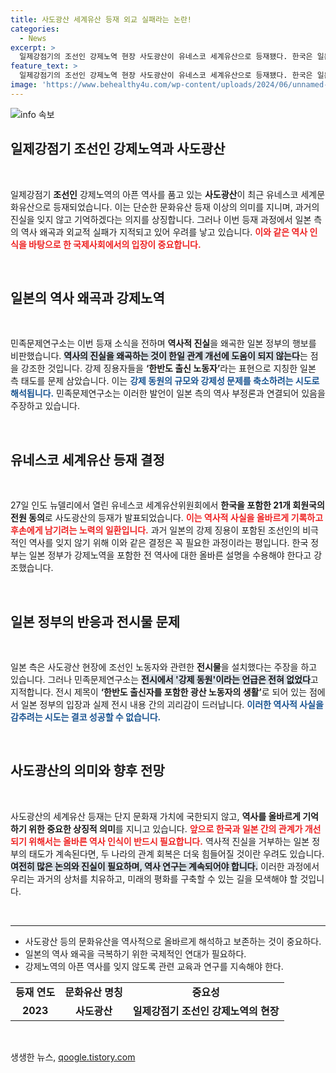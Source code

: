 ```yaml
---
title: 사도광산 세계유산 등재 외교 실패라는 논란!
categories:
  - News
excerpt: >
  일제강점기의 조선인 강제노역 현장 사도광산이 유네스코 세계유산으로 등재됐다. 한국은 일본 정부의 역사를 왜곡한 발언에 대한 강한 반발을 표명하며, 진실을 숨길 수 없다고 강조했다.
feature_text: >
  일제강점기의 조선인 강제노역 현장 사도광산이 유네스코 세계유산으로 등재됐다. 한국은 일본 정부의 역사를 왜곡한 발언에 대한 강한 반발을 표명하며, 진실을 숨길 수 없다고 강조했다.
image: 'https://www.behealthy4u.com/wp-content/uploads/2024/06/unnamed-file.png'
---
```


<p><img src="https://www.behealthy4u.com/wp-content/uploads/2024/06/unnamed-file.png" alt="info 속보" /></p>

<h2 data-ke-size="size26">일제강점기 조선인 강제노역과 사도광산</h2>

<p data-ke-size="size16">&nbsp;</p>

<p data-ke-size="size16">일제강점기 <b>조선인</b> 강제노역의 아픈 역사를 품고 있는 <b>사도광산</b>이 최근 유네스코 세계문화유산으로 등재되었습니다. 이는 단순한 문화유산 등재 이상의 의미를 지니며, 과거의 진실을 잊지 않고 기억하겠다는 의지를 상징합니다. 그러나 이번 등재 과정에서 일본 측의 역사 왜곡과 외교적 실패가 지적되고 있어 우려를 낳고 있습니다. <b><span style="color: #ee2323;">이와 같은 역사 인식을 바탕으로 한 국제사회에서의 입장이 중요합니다.</span></b></p>

<p data-ke-size="size16">&nbsp;</p>

<h2 data-ke-size="size26">일본의 역사 왜곡과 강제노역</h2>

<p data-ke-size="size16">&nbsp;</p>

<p data-ke-size="size16">민족문제연구소는 이번 등재 소식을 전하며 <b>역사적 진실</b>을 왜곡한 일본 정부의 행보를 비판했습니다. <b><span style="background-color: #21538527;">역사의 진실을 왜곡하는 것이 한일 관계 개선에 도움이 되지 않는다</span></b>는 점을 강조한 것입니다. 강제 징용자들을 <b>‘한반도 출신 노동자’</b>라는 표현으로 지칭한 일본 측 태도를 문제 삼았습니다. 이는 <b><span style="color: #1a5490;">강제 동원의 규모와 강제성 문제를 축소하려는 시도로 해석됩니다.</span></b> 민족문제연구소는 이러한 발언이 일본 측의 역사 부정론과 연결되어 있음을 주장하고 있습니다.</p>

<p data-ke-size="size16">&nbsp;</p>

<h2 data-ke-size="size26">유네스코 세계유산 등재 결정</h2>

<p data-ke-size="size16">&nbsp;</p>

<p data-ke-size="size16">27일 인도 뉴델리에서 열린 유네스코 세계유산위원회에서 <b>한국을 포함한 21개 회원국의 전원 동의</b>로 사도광산의 등재가 발표되었습니다. <b><span style="color: #ee2323;">이는 역사적 사실을 올바르게 기록하고 후손에게 남기려는 노력의 일환입니다.</span></b> 과거 일본의 강제 징용이 포함된 조선인의 비극적인 역사를 잊지 않기 위해 이와 같은 결정은 꼭 필요한 과정이라는 평입니다. 한국 정부는 일본 정부가 강제노역을 포함한 전 역사에 대한 올바른 설명을 수용해야 한다고 강조했습니다.</p>

<p data-ke-size="size16">&nbsp;</p>

<h2 data-ke-size="size26">일본 정부의 반응과 전시물 문제</h2>

<p data-ke-size="size16">&nbsp;</p>

<p data-ke-size="size16">일본 측은 사도광산 현장에 조선인 노동자와 관련한 <b>전시물</b>을 설치했다는 주장을 하고 있습니다. 그러나 민족문제연구소는 <b><span style="background-color: #21538527;">전시에서 '강제 동원'이라는 언급은 전혀 없었다</span></b>고 지적합니다. 전시 제목이 <b>‘한반도 출신자를 포함한 광산 노동자의 생활’</b>로 되어 있는 점에서 일본 정부의 입장과 실제 전시 내용 간의 괴리감이 드러납니다. <b><span style="color: #1a5490;">이러한 역사적 사실을 감추려는 시도는 결코 성공할 수 없습니다.</span></b></p>

<p data-ke-size="size16">&nbsp;</p>

<h2 data-ke-size="size26">사도광산의 의미와 향후 전망</h2>

<p data-ke-size="size16">&nbsp;</p>

<p data-ke-size="size16">사도광산의 세계유산 등재는 단지 문화재 가치에 국한되지 않고, <b>역사를 올바르게 기억하기 위한 중요한 상징적 의미</b>를 지니고 있습니다. <b><span style="color: #ee2323;">앞으로 한국과 일본 간의 관계가 개선되기 위해서는 올바른 역사 인식이 반드시 필요합니다.</span></b> 역사적 진실을 거부하는 일본 정부의 태도가 계속된다면, 두 나라의 관계 회복은 더욱 힘들어질 것이란 우려도 있습니다. <b><span style="background-color: #21538527;">여전히 많은 논의와 진실이 필요하며, 역사 연구는 계속되어야 합니다.</span></b> 이러한 과정에서 우리는 과거의 상처를 치유하고, 미래의 평화를 구축할 수 있는 길을 모색해야 할 것입니다.</p>

<p data-ke-size="size16">&nbsp;</p>

<hr />

<ul>
<li>사도광산 등의 문화유산을 역사적으로 올바르게 해석하고 보존하는 것이 중요하다.</li>
<li>일본의 역사 왜곡을 극복하기 위한 국제적인 연대가 필요하다.</li>
<li>강제노역의 아픈 역사를 잊지 않도록 관련 교육과 연구를 지속해야 한다.</li>
</ul>

<table style="width: 100%;">
    <tr>
        <td style="text-align: center; height: 17px;"><b>등재 연도</b></td>
        <td style="text-align: center; height: 17px;"><b>문화유산 명칭</b></td>
        <td style="text-align: center; height: 17px;"><b>중요성</b></td>
    </tr>
    <tr>
        <td style="text-align: center; height: 17px;"><b>2023</b></td>
        <td style="text-align: center; height: 17px;"><b>사도광산</b></td>
        <td style="text-align: center; height: 17px;"><b>일제강점기 조선인 강제노역의 현장</b></td>
    </tr>
</table>

<p data-ke-size="size16">&nbsp;</p>
생생한 뉴스, <a href="https://qoogle.tistory.com" rel="dofollow">qoogle.tistory.com</a>


